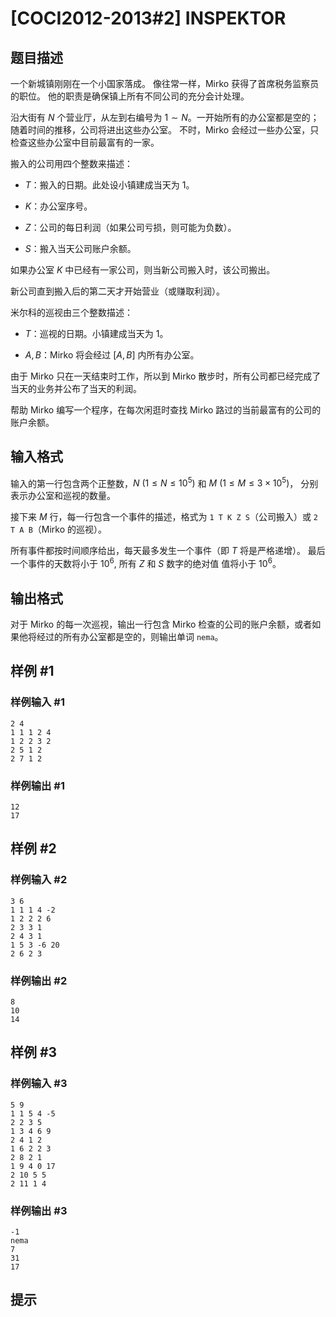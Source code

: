 # [COCI2012-2013#2] INSPEKTOR

## 题目描述

一个新城镇刚刚在一个小国家落成。 像往常一样，Mirko 获得了首席税务监察员的职位。 他的职责是确保镇上所有不同公司的充分会计处理。

沿大街有 $N$ 个营业厅，从左到右编号为 $1\sim N$。一开始所有的办公室都是空的； 随着时间的推移，公司将进出这些办公室。 不时，Mirko 会经过一些办公室，只检查这些办公室中目前最富有的一家。

搬入的公司用四个整数来描述：

- $T$：搬入的日期。此处设小镇建成当天为 $1$。

- $K$：办公室序号。

- $Z$：公司的每日利润（如果公司亏损，则可能为负数）。

- $S$：搬入当天公司账户余额。

如果办公室 $K$ 中已经有一家公司，则当新公司搬入时，该公司搬出。

新公司直到搬入后的第二天才开始营业（或赚取利润）。

米尔科的巡视由三个整数描述：

- $T$：巡视的日期。小镇建成当天为 $1$。

- $A,B$：Mirko 将会经过 $[A,B]$ 内所有办公室。

由于 Mirko 只在一天结束时工作，所以到 Mirko 散步时，所有公司都已经完成了当天的业务并公布了当天的利润。

帮助 Mirko 编写一个程序，在每次闲逛时查找 Mirko 路过的当前最富有的公司的账户余额。

## 输入格式

输入的第一行包含两个正整数，$N\ (1 ≤ N ≤ 10^5)$ 和 $M \ (1 ≤ M ≤ 3\times 10^5)$，
分别表示办公室和巡视的数量。

接下来 $M$ 行，每一行包含一个事件的描述，格式为 `1 T K Z S`（公司搬入）或 `2 T A B`（Mirko 的巡视）。

所有事件都按时间顺序给出，每天最多发生一个事件（即 $T$ 将是严格递增）。 最后一个事件的天数将小于 $10^6$, 所有 $Z$ 和 $S$ 数字的绝对值
值将小于 $10^6$。

## 输出格式

对于 Mirko 的每一次巡视，输出一行包含 Mirko 检查的公司的账户余额，或者如果他将经过的所有办公室都是空的，则输出单词 `nema`。

## 样例 #1

### 样例输入 #1
```
2 4
1 1 1 2 4
1 2 2 3 2
2 5 1 2
2 7 1 2
```

### 样例输出 #1

```
12
17
```

## 样例 #2

### 样例输入 #2
```
3 6
1 1 1 4 -2
1 2 2 2 6
2 3 3 1
2 4 3 1
1 5 3 -6 20
2 6 2 3
```

### 样例输出 #2

```
8
10
14
```

## 样例 #3

### 样例输入 #3
```
5 9
1 1 5 4 -5
2 2 3 5
1 3 4 6 9
2 4 1 2
1 6 2 2 3
2 8 2 1
1 9 4 0 17
2 10 5 5
2 11 1 4
```

### 样例输出 #3

```
-1
nema
7
31
17
```

## 提示


